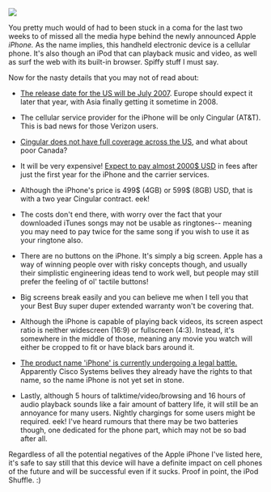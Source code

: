 [![](http://bp2.blogger.com/_kfv2ADnjgQg/Ra8YQuw3NmI/AAAAAAAAAHc/fL-kaDSum54/s400/iphone.gif)](http://bp2.blogger.com/_kfv2ADnjgQg/Ra8YQuw3NmI/AAAAAAAAAHc/fL-kaDSum54/s1600-h/iphone.gif)  
  
You pretty much would of had to been stuck in a coma for the last two weeks to of missed all the media hype behind the newly announced Apple *iPhone.* As the name implies, this handheld electronic device is a cellular phone. It's also though an iPod that can playback music and video, as well as surf the web with its built-in browser. Spiffy stuff I must say.  
  
Now for the nasty details that you may not of read about:  
  
* [The release date for the US will be July 2007](http://i.nconspicuo.us/2007/01/09/apple-iphone-cost-and-release-date/). Europe should expect it later that year, with Asia finally getting it sometime in 2008.
  
* The cellular service provider for the iPhone will be only Cingular (AT&T). This is bad news for those Verizon users.
  
* [Cingular does not have full coverage across the US](http://www.engadget.com/2007/01/17/who-wont-be-getting-the-iphone/), and what about poor Canada?
  
* It will be very expensive! [Expect to pay almost 2000$ USD](http://gizmodo.com/gadgets/cellphones/iphone-roundup-true-cost-3d-and-ringtones-229094.php) in fees after just the first year for the iPhone and the carrier services.
  
* Although the iPhone's price is 499$ (4GB) or 599$ (8GB) USD, that is with a two year Cingular contract. eek!
  
* The costs don't end there, with worry over the fact that your downloaded iTunes songs may not be usable as ringtones-- meaning you may need to pay twice for the same song if you wish to use it as your ringtone also.
  
* There are no buttons on the iPhone. It's simply a big screen. Apple has a way of winning people over with risky concepts though, and usually their simplistic engineering ideas tend to work well, but people may still prefer the feeling of ol' tactile buttons!
  
* Big screens break easily and you can believe me when I tell you that your Best Buy super duper extended warranty won't be covering that.
  
* Although the iPhone is capable of playing back videos, its screen aspect ratio is neither widescreen (16:9) or fullscreen (4:3). Instead, it's somewhere in the middle of those, meaning any movie you watch will either be cropped to fit or have black bars around it.
  
* [The product name 'iPhone' is currently undergoing a legal battle.](http://www.cbc.ca/technology/story/2007/01/10/cisco-apple.html) Apparently Cisco Systems belives they already have the rights to that name, so the name iPhone is not yet set in stone.
  
* Lastly, although 5 hours of talktime/video/browsing and 16 hours of audio playback sounds like a fair amount of battery life, it will still be an annoyance for many users. Nightly chargings for some users might be required. eek! I've heard rumours that there may be two batteries though, one dedicated for the phone part, which may not be so bad after all.

  
Regardless of all the potential negatives of the Apple iPhone I've listed here, it's safe to say still that this device will have a definite impact on cell phones of the future and will be successful even if it sucks. Proof in point, the iPod Shuffle. :)